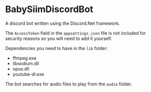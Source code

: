 # BabySiimDiscordBot

A discord bot written using the Discord.Net framework.

The `AccessToken` field in the `appsettings.json` file is not included for security reasons so you will need to add it yourself.

Dependencies you need to have in the `lib` folder:
* ffmpeg.exe
* libsodium.dll
* opus.dll
* youtube-dl.exe

The bot searches for audio files to play from the `audio` folder.
